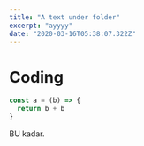 ```yaml
---
title: "A text under folder"
excerpt: "ayyyy"
date: "2020-03-16T05:38:07.322Z"
---
```


# Coding

```js
const a = (b) => {
  return b + b
}
```

BU kadar.
